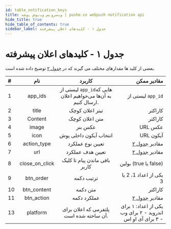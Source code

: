 ```yaml
---
id: table_notification_keys
title: وب‌سرویس وب‌پوش پوشه | pushe.co webpush notification api
hide_title: true
hide_table_of_contents: true
sidebar_label: جدول ۱ - کلید‌های اعلان پیشرفته
---
```


# جدول ۱ - کلید‌های اعلان پیشرفته

بعضی از کلید ها مقدارهای مختلف می گیرند که در
  [جدول ۲](/docs/web-api/table_actions)
  توضیح داده شده است.


|  #   |نام|کاربرد| مقادیر ممکن  |
|:---- |:-------------:|:-------------:| -----:|
|  1   |app_ids            |لیستی از `app_id`هایی که به آن‌‌ها می‌خواهیم اعلان ارسال کنیم.               |   لیستی از `app_id`    |
|  2   |title              |تیتر اعلان کوچک          	                 |   کاراکتر    |
|  3   |Content            |متن اعلان کوچک       	                     |   کاراکتر    |
|  4   |image              |عکس بنر                                      |   URL عکس    |
|  5   |icon               |انتخاب آیکون داخلی پوش                       |    URL آیکون   |
|  6   |action_type        |تعیین نوع عملکرد                             |   مقادیر [جدول ۲](/docs/web-api/table_actions)    |
|  7   |url                |تعیین هدف عملکرد                             |   مقادیر [جدول ۲](/docs/web-api/table_actions)    |
|  8   |close_on_click     |باقی ماندن پیام تا کلیک کاربر                |   بولین (true یا false)    |
|  9   |btn_order          |ترتیب دکمه                                   |   یکی از اعداد 1، 2 یا 3    |
|  10  |btn_content        |متن دکمه                                     |    کاراکتر   |
|  11  |btn_action         |عملکرد دکمه                                  |   مقادیر [جدول ۲](/docs/web-api/table_actions)    |
|  13  |platform           |       پلتفرمی که اعلان برای آن ساخته شده است. |    یکی از اعداد: ۱ برای اندروید - ۲ برای وب - ۳ برای آی او اس  |

